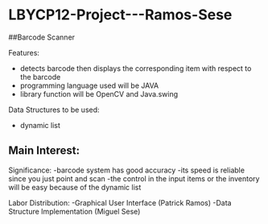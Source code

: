 # LBYCP12-Project---Ramos-Sese

##Barcode Scanner

Features:
- detects barcode then displays the corresponding item with respect to the barcode
- programming language used will be JAVA
- library function will be OpenCV and Java.swing


Data Structures to be used:
- dynamic list

Main Interest:
-

Significance:
-barcode system has good accuracy
-its speed is reliable since you just point and scan
-the control in the input items or the inventory will be easy because of the dynamic list

Labor Distribution:
-Graphical User Interface (Patrick Ramos)
-Data Structure Implementation (Miguel Sese)

